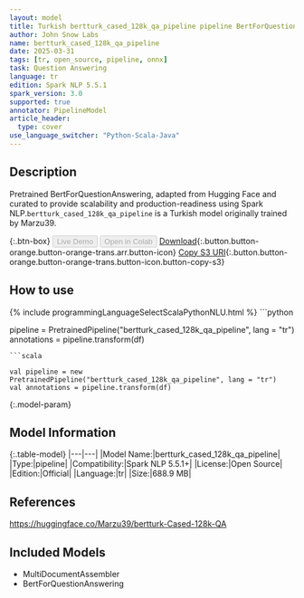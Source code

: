 ```yaml
---
layout: model
title: Turkish bertturk_cased_128k_qa_pipeline pipeline BertForQuestionAnswering from Marzu39
author: John Snow Labs
name: bertturk_cased_128k_qa_pipeline
date: 2025-03-31
tags: [tr, open_source, pipeline, onnx]
task: Question Answering
language: tr
edition: Spark NLP 5.5.1
spark_version: 3.0
supported: true
annotator: PipelineModel
article_header:
  type: cover
use_language_switcher: "Python-Scala-Java"
---
```


## Description

Pretrained BertForQuestionAnswering, adapted from Hugging Face and curated to provide scalability and production-readiness using Spark NLP.`bertturk_cased_128k_qa_pipeline` is a Turkish model originally trained by Marzu39.

{:.btn-box}
<button class="button button-orange" disabled>Live Demo</button>
<button class="button button-orange" disabled>Open in Colab</button>
[Download](https://s3.amazonaws.com/auxdata.johnsnowlabs.com/public/models/bertturk_cased_128k_qa_pipeline_tr_5.5.1_3.0_1743458023061.zip){:.button.button-orange.button-orange-trans.arr.button-icon}
[Copy S3 URI](s3://auxdata.johnsnowlabs.com/public/models/bertturk_cased_128k_qa_pipeline_tr_5.5.1_3.0_1743458023061.zip){:.button.button-orange.button-orange-trans.button-icon.button-copy-s3}

## How to use



<div class="tabs-box" markdown="1">
{% include programmingLanguageSelectScalaPythonNLU.html %}
```python

pipeline = PretrainedPipeline("bertturk_cased_128k_qa_pipeline", lang = "tr")
annotations =  pipeline.transform(df)   

```
```scala

val pipeline = new PretrainedPipeline("bertturk_cased_128k_qa_pipeline", lang = "tr")
val annotations = pipeline.transform(df)

```
</div>

{:.model-param}
## Model Information

{:.table-model}
|---|---|
|Model Name:|bertturk_cased_128k_qa_pipeline|
|Type:|pipeline|
|Compatibility:|Spark NLP 5.5.1+|
|License:|Open Source|
|Edition:|Official|
|Language:|tr|
|Size:|688.9 MB|

## References

https://huggingface.co/Marzu39/bertturk-Cased-128k-QA

## Included Models

- MultiDocumentAssembler
- BertForQuestionAnswering